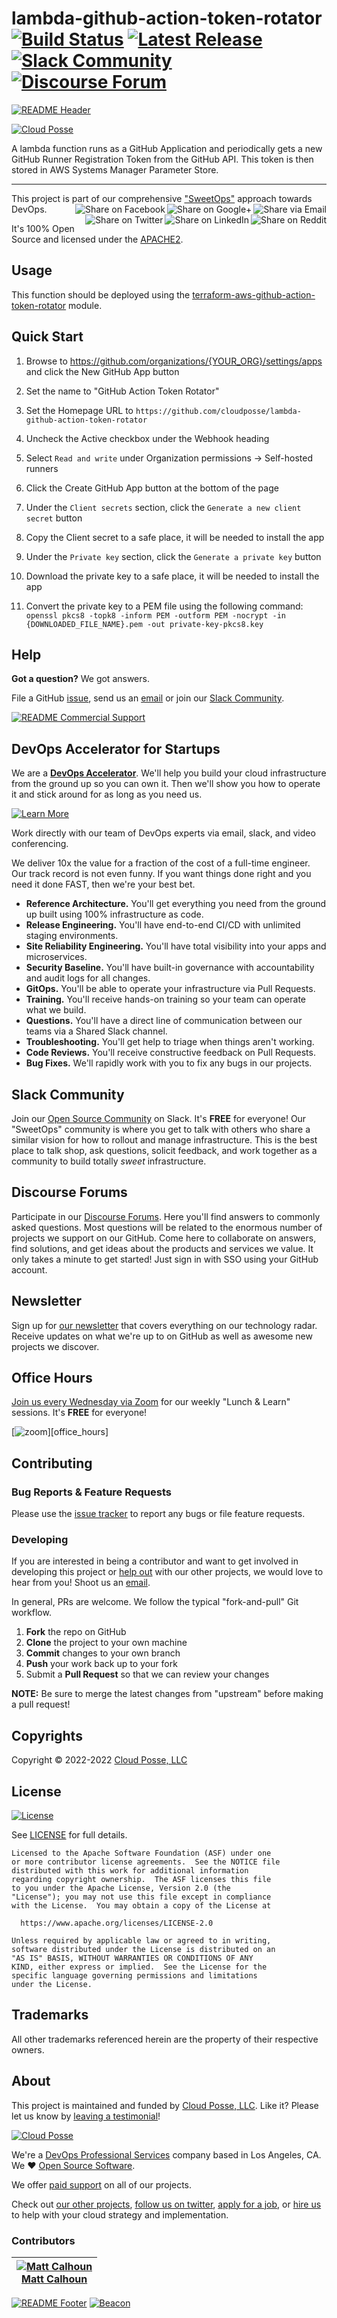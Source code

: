 
<!-- markdownlint-disable -->
# lambda-github-action-token-rotator [![Build Status](https://github.com/cloudposse/build-harness/workflows/docker/badge.svg?branch=master)](https://github.com/cloudposse/build-harness/actions?query=workflow%3Adocker) [![Latest Release](https://img.shields.io/github/release/cloudposse/build-harness.svg)](https://github.com/cloudposse/build-harness/releases/latest) [![Slack Community](https://slack.cloudposse.com/badge.svg)](https://slack.cloudposse.com) [![Discourse Forum](https://img.shields.io/discourse/https/ask.sweetops.com/posts.svg)](https://ask.sweetops.com/)
<!-- markdownlint-restore -->

[![README Header][readme_header_img]][readme_header_link]

[![Cloud Posse][logo]](https://cpco.io/homepage)

<!--




  ** DO NOT EDIT THIS FILE
  **
  ** This file was automatically generated by the `build-harness`.
  ** 1) Make all changes to `README.yaml`
  ** 2) Run `make init` (you only need to do this once)
  ** 3) Run`make readme` to rebuild this file.
  **
  ** (We maintain HUNDREDS of open source projects. This is how we maintain our sanity.)
  **





-->

A lambda function runs as a GitHub Application and periodically gets a new GitHub Runner Registration Token from the
GitHub API. This token is then stored in AWS Systems Manager Parameter Store.

---

This project is part of our comprehensive ["SweetOps"](https://cpco.io/sweetops) approach towards DevOps.
[<img align="right" title="Share via Email" src="https://docs.cloudposse.com/images/ionicons/ios-email-outline-2.0.1-16x16-999999.svg"/>][share_email]
[<img align="right" title="Share on Google+" src="https://docs.cloudposse.com/images/ionicons/social-googleplus-outline-2.0.1-16x16-999999.svg" />][share_googleplus]
[<img align="right" title="Share on Facebook" src="https://docs.cloudposse.com/images/ionicons/social-facebook-outline-2.0.1-16x16-999999.svg" />][share_facebook]
[<img align="right" title="Share on Reddit" src="https://docs.cloudposse.com/images/ionicons/social-reddit-outline-2.0.1-16x16-999999.svg" />][share_reddit]
[<img align="right" title="Share on LinkedIn" src="https://docs.cloudposse.com/images/ionicons/social-linkedin-outline-2.0.1-16x16-999999.svg" />][share_linkedin]
[<img align="right" title="Share on Twitter" src="https://docs.cloudposse.com/images/ionicons/social-twitter-outline-2.0.1-16x16-999999.svg" />][share_twitter]




It's 100% Open Source and licensed under the [APACHE2](LICENSE).
















## Usage



This function should be deployed using the 
[terraform-aws-github-action-token-rotator](https://github.com/cloudposse/terraform-aws-github-action-token-rotator.git)
module.

## Quick Start

1. Browse to https://github.com/organizations/{YOUR_ORG}/settings/apps and click the New GitHub App button
1. Set the name to "GitHub Action Token Rotator"
1. Set the Homepage URL to `https://github.com/cloudposse/lambda-github-action-token-rotator`
1. Uncheck the Active checkbox under the Webhook heading
1. Select `Read and write` under Organization permissions -> Self-hosted runners
1. Click the Create GitHub App button at the bottom of the page

1. Under the `Client secrets` section, click the `Generate a new client secret` button
1. Copy the Client secret to a safe place, it will be needed to install the app

1. Under the `Private key` section, click the `Generate a private key` button
1. Download the private key to a safe place, it will be needed to install the app

1. Convert the private key to a PEM file using the following command:
  `openssl pkcs8 -topk8 -inform PEM -outform PEM -nocrypt -in {DOWNLOADED_FILE_NAME}.pem -out private-key-pkcs8.key`







## Help

**Got a question?** We got answers.

File a GitHub [issue](https://github.com/cloudposse/lambda-github-action-token-rotator/issues), send us an [email][email] or join our [Slack Community][slack].

[![README Commercial Support][readme_commercial_support_img]][readme_commercial_support_link]

## DevOps Accelerator for Startups


We are a [**DevOps Accelerator**][commercial_support]. We'll help you build your cloud infrastructure from the ground up so you can own it. Then we'll show you how to operate it and stick around for as long as you need us.

[![Learn More](https://img.shields.io/badge/learn%20more-success.svg?style=for-the-badge)][commercial_support]

Work directly with our team of DevOps experts via email, slack, and video conferencing.

We deliver 10x the value for a fraction of the cost of a full-time engineer. Our track record is not even funny. If you want things done right and you need it done FAST, then we're your best bet.

- **Reference Architecture.** You'll get everything you need from the ground up built using 100% infrastructure as code.
- **Release Engineering.** You'll have end-to-end CI/CD with unlimited staging environments.
- **Site Reliability Engineering.** You'll have total visibility into your apps and microservices.
- **Security Baseline.** You'll have built-in governance with accountability and audit logs for all changes.
- **GitOps.** You'll be able to operate your infrastructure via Pull Requests.
- **Training.** You'll receive hands-on training so your team can operate what we build.
- **Questions.** You'll have a direct line of communication between our teams via a Shared Slack channel.
- **Troubleshooting.** You'll get help to triage when things aren't working.
- **Code Reviews.** You'll receive constructive feedback on Pull Requests.
- **Bug Fixes.** We'll rapidly work with you to fix any bugs in our projects.

## Slack Community

Join our [Open Source Community][slack] on Slack. It's **FREE** for everyone! Our "SweetOps" community is where you get to talk with others who share a similar vision for how to rollout and manage infrastructure. This is the best place to talk shop, ask questions, solicit feedback, and work together as a community to build totally *sweet* infrastructure.

## Discourse Forums

Participate in our [Discourse Forums][discourse]. Here you'll find answers to commonly asked questions. Most questions will be related to the enormous number of projects we support on our GitHub. Come here to collaborate on answers, find solutions, and get ideas about the products and services we value. It only takes a minute to get started! Just sign in with SSO using your GitHub account.

## Newsletter

Sign up for [our newsletter][newsletter] that covers everything on our technology radar.  Receive updates on what we're up to on GitHub as well as awesome new projects we discover.

## Office Hours

[Join us every Wednesday via Zoom][office_hours] for our weekly "Lunch & Learn" sessions. It's **FREE** for everyone!

[![zoom](https://img.cloudposse.com/fit-in/200x200/https://cloudposse.com/wp-content/uploads/2019/08/Powered-by-Zoom.png")][office_hours]

## Contributing

### Bug Reports & Feature Requests

Please use the [issue tracker](https://github.com/cloudposse/lambda-github-action-token-rotator/issues) to report any bugs or file feature requests.

### Developing

If you are interested in being a contributor and want to get involved in developing this project or [help out](https://cpco.io/help-out) with our other projects, we would love to hear from you! Shoot us an [email][email].

In general, PRs are welcome. We follow the typical "fork-and-pull" Git workflow.

 1. **Fork** the repo on GitHub
 2. **Clone** the project to your own machine
 3. **Commit** changes to your own branch
 4. **Push** your work back up to your fork
 5. Submit a **Pull Request** so that we can review your changes

**NOTE:** Be sure to merge the latest changes from "upstream" before making a pull request!



## Copyrights

Copyright © 2022-2022 [Cloud Posse, LLC](https://cloudposse.com)





## License

[![License](https://img.shields.io/badge/License-Apache%202.0-blue.svg)](https://opensource.org/licenses/Apache-2.0)

See [LICENSE](LICENSE) for full details.

```text
Licensed to the Apache Software Foundation (ASF) under one
or more contributor license agreements.  See the NOTICE file
distributed with this work for additional information
regarding copyright ownership.  The ASF licenses this file
to you under the Apache License, Version 2.0 (the
"License"); you may not use this file except in compliance
with the License.  You may obtain a copy of the License at

  https://www.apache.org/licenses/LICENSE-2.0

Unless required by applicable law or agreed to in writing,
software distributed under the License is distributed on an
"AS IS" BASIS, WITHOUT WARRANTIES OR CONDITIONS OF ANY
KIND, either express or implied.  See the License for the
specific language governing permissions and limitations
under the License.
```









## Trademarks

All other trademarks referenced herein are the property of their respective owners.

## About

This project is maintained and funded by [Cloud Posse, LLC][website]. Like it? Please let us know by [leaving a testimonial][testimonial]!

[![Cloud Posse][logo]][website]

We're a [DevOps Professional Services][hire] company based in Los Angeles, CA. We ❤️  [Open Source Software][we_love_open_source].

We offer [paid support][commercial_support] on all of our projects.

Check out [our other projects][github], [follow us on twitter][twitter], [apply for a job][jobs], or [hire us][hire] to help with your cloud strategy and implementation.



### Contributors

<!-- markdownlint-disable -->
|  [![Matt Calhoun][mcalhoun_avatar]][mcalhoun_homepage]<br/>[Matt Calhoun][mcalhoun_homepage] |
|---|
<!-- markdownlint-restore -->

  [mcalhoun_homepage]: https://github.com/mcalhoun
  [mcalhoun_avatar]: https://img.cloudposse.com/150x150/https://github.com/mcalhoun.png

[![README Footer][readme_footer_img]][readme_footer_link]
[![Beacon][beacon]][website]

  [logo]: https://cloudposse.com/logo-300x69.svg
  [docs]: https://cpco.io/docs?utm_source=github&utm_medium=readme&utm_campaign=cloudposse/lambda-github-action-token-rotator&utm_content=docs
  [website]: https://cpco.io/homepage?utm_source=github&utm_medium=readme&utm_campaign=cloudposse/lambda-github-action-token-rotator&utm_content=website
  [github]: https://cpco.io/github?utm_source=github&utm_medium=readme&utm_campaign=cloudposse/lambda-github-action-token-rotator&utm_content=github
  [jobs]: https://cpco.io/jobs?utm_source=github&utm_medium=readme&utm_campaign=cloudposse/lambda-github-action-token-rotator&utm_content=jobs
  [hire]: https://cpco.io/hire?utm_source=github&utm_medium=readme&utm_campaign=cloudposse/lambda-github-action-token-rotator&utm_content=hire
  [slack]: https://cpco.io/slack?utm_source=github&utm_medium=readme&utm_campaign=cloudposse/lambda-github-action-token-rotator&utm_content=slack
  [linkedin]: https://cpco.io/linkedin?utm_source=github&utm_medium=readme&utm_campaign=cloudposse/lambda-github-action-token-rotator&utm_content=linkedin
  [twitter]: https://cpco.io/twitter?utm_source=github&utm_medium=readme&utm_campaign=cloudposse/lambda-github-action-token-rotator&utm_content=twitter
  [testimonial]: https://cpco.io/leave-testimonial?utm_source=github&utm_medium=readme&utm_campaign=cloudposse/lambda-github-action-token-rotator&utm_content=testimonial
  [office_hours]: https://cloudposse.com/office-hours?utm_source=github&utm_medium=readme&utm_campaign=cloudposse/lambda-github-action-token-rotator&utm_content=office_hours
  [newsletter]: https://cpco.io/newsletter?utm_source=github&utm_medium=readme&utm_campaign=cloudposse/lambda-github-action-token-rotator&utm_content=newsletter
  [discourse]: https://ask.sweetops.com/?utm_source=github&utm_medium=readme&utm_campaign=cloudposse/lambda-github-action-token-rotator&utm_content=discourse
  [email]: https://cpco.io/email?utm_source=github&utm_medium=readme&utm_campaign=cloudposse/lambda-github-action-token-rotator&utm_content=email
  [commercial_support]: https://cpco.io/commercial-support?utm_source=github&utm_medium=readme&utm_campaign=cloudposse/lambda-github-action-token-rotator&utm_content=commercial_support
  [we_love_open_source]: https://cpco.io/we-love-open-source?utm_source=github&utm_medium=readme&utm_campaign=cloudposse/lambda-github-action-token-rotator&utm_content=we_love_open_source
  [terraform_modules]: https://cpco.io/terraform-modules?utm_source=github&utm_medium=readme&utm_campaign=cloudposse/lambda-github-action-token-rotator&utm_content=terraform_modules
  [readme_header_img]: https://cloudposse.com/readme/header/img
  [readme_header_link]: https://cloudposse.com/readme/header/link?utm_source=github&utm_medium=readme&utm_campaign=cloudposse/lambda-github-action-token-rotator&utm_content=readme_header_link
  [readme_footer_img]: https://cloudposse.com/readme/footer/img
  [readme_footer_link]: https://cloudposse.com/readme/footer/link?utm_source=github&utm_medium=readme&utm_campaign=cloudposse/lambda-github-action-token-rotator&utm_content=readme_footer_link
  [readme_commercial_support_img]: https://cloudposse.com/readme/commercial-support/img
  [readme_commercial_support_link]: https://cloudposse.com/readme/commercial-support/link?utm_source=github&utm_medium=readme&utm_campaign=cloudposse/lambda-github-action-token-rotator&utm_content=readme_commercial_support_link
  [share_twitter]: https://twitter.com/intent/tweet/?text=lambda-github-action-token-rotator&url=https://github.com/cloudposse/lambda-github-action-token-rotator
  [share_linkedin]: https://www.linkedin.com/shareArticle?mini=true&title=lambda-github-action-token-rotator&url=https://github.com/cloudposse/lambda-github-action-token-rotator
  [share_reddit]: https://reddit.com/submit/?url=https://github.com/cloudposse/lambda-github-action-token-rotator
  [share_facebook]: https://facebook.com/sharer/sharer.php?u=https://github.com/cloudposse/lambda-github-action-token-rotator
  [share_googleplus]: https://plus.google.com/share?url=https://github.com/cloudposse/lambda-github-action-token-rotator
  [share_email]: mailto:?subject=lambda-github-action-token-rotator&body=https://github.com/cloudposse/lambda-github-action-token-rotator
  [beacon]: https://ga-beacon.cloudposse.com/UA-76589703-4/cloudposse/lambda-github-action-token-rotator?pixel&cs=github&cm=readme&an=lambda-github-action-token-rotator
